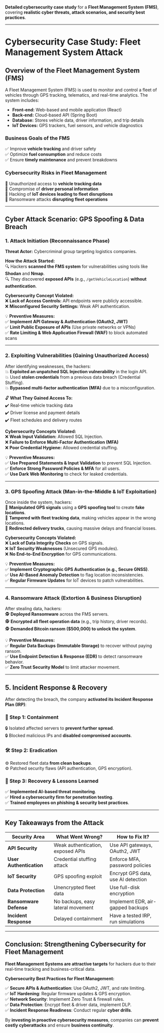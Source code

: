 **Detailed cybersecurity case study** for a **Fleet Management System (FMS)**, covering **realistic cyber threats, attack scenarios, and security best practices**.

---

# **Cybersecurity Case Study: Fleet Management System Attack**

## **Overview of the Fleet Management System (FMS)**  
A Fleet Management System (FMS) is used to monitor and control a fleet of vehicles through GPS tracking, telematics, and real-time analytics. The system includes:  

- **Front-end:** Web-based and mobile application (React)  
- **Back-end:** Cloud-based API (Spring Boot)  
- **Database:** Stores vehicle data, driver information, and trip details  
- **IoT Devices:** GPS trackers, fuel sensors, and vehicle diagnostics  

### **Business Goals of the FMS**
✅ Improve **vehicle tracking** and driver safety  
✅ Optimize **fuel consumption** and reduce costs  
✅ Ensure **timely maintenance** and prevent breakdowns  

### **Cybersecurity Risks in Fleet Management**
🚨 Unauthorized access to **vehicle tracking data**  
🚨 Compromise of **driver personal information**  
🚨 Hacking of **IoT devices leading to fleet disruptions**  
🚨 Ransomware attacks **disrupting fleet operations**  

---

## **Cyber Attack Scenario: GPS Spoofing & Data Breach**

### **1. Attack Initiation (Reconnaissance Phase)**  
**Threat Actor:** Cybercriminal group targeting logistics companies.  

**How the Attack Started:**  
🔍 Hackers **scanned the FMS system** for vulnerabilities using tools like **Shodan** and **Nmap**.  
🔍 They discovered **exposed APIs** (e.g., `/getVehicleLocation`) **without authentication**.  

**Cybersecurity Concept Violated:**  
❌ **Lack of Access Controls:** API endpoints were publicly accessible.  
❌ **Misconfigured Security Settings:** Weak API authentication.  

💡 **Preventive Measures:**  
✅ **Implement API Gateway & Authentication (OAuth2, JWT)**  
✅ **Limit Public Exposure of APIs** (Use private networks or VPNs)  
✅ **Rate Limiting & Web Application Firewall (WAF)** to block automated scans  

---

### **2. Exploiting Vulnerabilities (Gaining Unauthorized Access)**  
After identifying weaknesses, the hackers:  
💥 **Exploited an unpatched SQL Injection vulnerability** in the login API.  
💥 Used **stolen credentials** from a previous data breach (Credential Stuffing).  
💥 **Bypassed multi-factor authentication (MFA)** due to a misconfiguration.  

🔓 **What They Gained Access To:**  
✔️ Real-time vehicle tracking data  
✔️ Driver license and payment details  
✔️ Fleet schedules and delivery routes  

**Cybersecurity Concepts Violated:**  
❌ **Weak Input Validation:** Allowed SQL Injection.  
❌ **Failure to Enforce Multi-Factor Authentication (MFA)**  
❌ **Poor Credential Hygiene:** Allowed credential stuffing.  

💡 **Preventive Measures:**  
✅ **Use Prepared Statements & Input Validation** to prevent SQL Injection.  
✅ **Enforce Strong Password Policies & MFA** for all users.  
✅ **Use Dark Web Monitoring** to check for leaked credentials.  

---

### **3. GPS Spoofing Attack (Man-in-the-Middle & IoT Exploitation)**  
Once inside the system, hackers:  
📡 **Manipulated GPS signals** using a **GPS spoofing tool** to create **fake locations**.  
📡 **Tampered with fleet tracking data**, making vehicles appear in the wrong locations.  
📡 **Redirected delivery trucks**, causing massive delays and financial losses.  

**Cybersecurity Concepts Violated:**  
❌ **Lack of Data Integrity Checks** on GPS signals.  
❌ **IoT Security Weaknesses** (Unsecured GPS modules).  
❌ **No End-to-End Encryption** for GPS communications.  

💡 **Preventive Measures:**  
✅ **Implement Cryptographic GPS Authentication (e.g., Secure GNSS)**.  
✅ **Use AI-Based Anomaly Detection** to flag location inconsistencies.  
✅ **Regular Firmware Updates** for IoT devices to patch vulnerabilities.  

---

### **4. Ransomware Attack (Extortion & Business Disruption)**  
After stealing data, hackers:  
🕵️ **Deployed Ransomware** across the FMS servers.  
🕵️ **Encrypted all fleet operation data** (e.g., trip history, driver records).  
🕵️ **Demanded Bitcoin ransom ($500,000) to unlock the system**.  

💡 **Preventive Measures:**  
✅ **Regular Data Backups (Immutable Storage)** to recover without paying ransom.  
✅ **Use Endpoint Detection & Response (EDR)** to detect ransomware behavior.  
✅ **Zero Trust Security Model** to limit attacker movement.  

---

## **5. Incident Response & Recovery**  

After detecting the breach, the company **activated its Incident Response Plan (IRP)**:  

### **🛑 Step 1: Containment**  
🔒 Isolated affected servers to **prevent further spread**.  
🔒 Blocked malicious IPs and **disabled compromised accounts**.  

### **🛠️ Step 2: Eradication**  
⚙️ Restored fleet data **from clean backups**.  
⚙️ Patched security flaws (API authentication, GPS encryption).  

### **🚀 Step 3: Recovery & Lessons Learned**  
✅ **Implemented AI-based threat monitoring**.  
✅ **Hired a cybersecurity firm for penetration testing**.  
✅ **Trained employees on phishing & security best practices**.  

---

## **Key Takeaways from the Attack**  

| **Security Area**            | **What Went Wrong?**                         | **How to Fix It?**                              |
|------------------------------|--------------------------------|----------------------------------|
| **API Security**             | Weak authentication, exposed APIs | Use API gateways, OAuth2, JWT  |
| **User Authentication**      | Credential stuffing attack | Enforce MFA, password policies |
| **IoT Security**             | GPS spoofing exploit | Encrypt GPS data, use AI detection |
| **Data Protection**          | Unencrypted fleet data | Use full-disk encryption |
| **Ransomware Defense**       | No backups, easy lateral movement | Implement EDR, air-gapped backups |
| **Incident Response**        | Delayed containment | Have a tested IRP, run simulations |

---

## **Conclusion: Strengthening Cybersecurity for Fleet Management**  

 **Fleet Management Systems are attractive targets** for hackers due to their real-time tracking and business-critical data.  

 **Cybersecurity Best Practices for Fleet Management:**  

✅ **Secure APIs & Authentication**: Use OAuth2, JWT, and rate limiting.  
✅ **IoT Hardening**: Regular firmware updates & GPS encryption.  
✅ **Network Security**: Implement Zero Trust & firewall rules.  
✅ **Data Protection**: Encrypt fleet & driver data, implement DLP.  
✅ **Incident Response Readiness**: Conduct regular **cyber drills**.  

By **investing in proactive cybersecurity measures**, companies can **prevent costly cyberattacks** and ensure **business continuity**.

